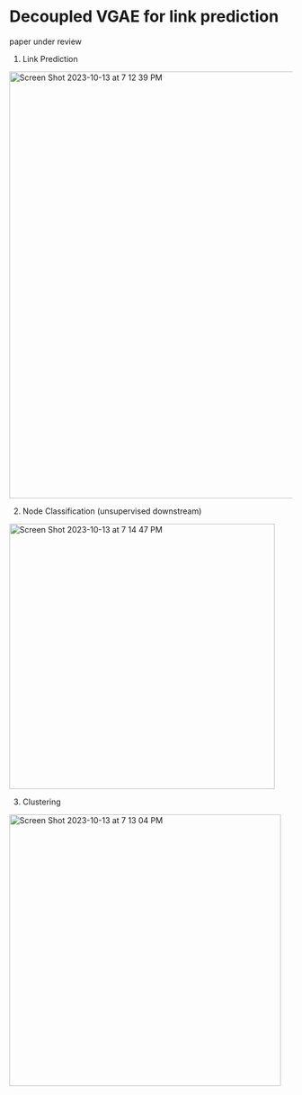 # Decoupled VGAE for link prediction

paper under review 

1. Link Prediction

<img width="759" alt="Screen Shot 2023-10-13 at 7 12 39 PM" src="https://github-production-user-asset-6210df.s3.amazonaws.com/76997121/274871523-e0206df2-bf60-4112-ad6c-7bc412efe65f.png">

2. Node Classification (unsupervised downstream)

<img width="472" alt="Screen Shot 2023-10-13 at 7 14 47 PM" src="https://github.com/yoonsikcho/dvgae/assets/76997121/257fba9c-aadf-478a-b9ef-c0b794e589dc">

3. Clustering
<img width="483" alt="Screen Shot 2023-10-13 at 7 13 04 PM" src="https://github.com/yoonsikcho/dvgae/assets/76997121/20fd3615-282f-4dee-a6bb-7e6f3dbe4945">
